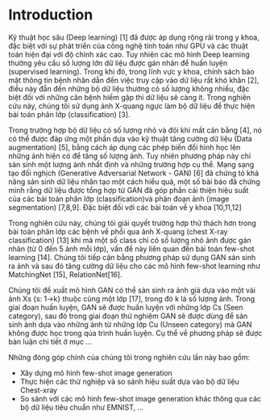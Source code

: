 # Introduction



Kỹ thuật học sâu (Deep learning) [1] đã được áp dụng rộng rãi trong y khoa, đặc biệt với sự phát triển của công nghệ tính toán như GPU và các thuật toán hiện đại với độ chính xác cao. Tuy nhiên các mô hình Deep learning thường yêu cầu số lượng lớn dữ liệu được gán nhãn để huấn luyện (supervised learning). Trong khi đó, trong lĩnh vực y khoa, chính sách bảo mật thông tin bệnh nhân dẫn đến việc truy cập vào dữ liệu rất khó khăn [2], điều này đẫn đến những bộ dữ liệu thường có số lượng không nhiều, đặc biệt đối với những căn bệnh hiếm gặp thì dữ liệu sẽ càng ít. Trong nghiên cứu này, chúng tôi sử dụng ảnh X-quang ngực làm bộ dữ liệu để thực hiện bài toán phân lớp (classification) [3].

Trong trường hợp bộ dữ liệu có số lượng nhỏ và đôi khi mất cân bằng [4], nó có thể được đáp ứng một phần dựa vào kỹ thuật tăng cường dữ liệu (Data augmentation) [5], bằng cách áp dụng các phép biến đổi hình học lên những ảnh hiện có để tăng số lượng ảnh. Tuy nhiên phương pháp này chỉ sản sinh một lượng ảnh nhất định và những trường hợp cụ thể. Mạng sạng tạo đối nghịch (Generative Adversarial Network - GAN) [6] đã chứng tỏ khả năng sản sinh dữ liệu nhân tạo một cách hiểu quả, một số bài báo đã chứng minh rằng dữ liệu được tổng hợp từ GAN đã góp phần cải thiện hiệu suất của các bài toán phân lớp (classification)và phân đoạn ảnh (image segmentation) [7,8,9]. Đặc biệt đối với các bài toán về y khoa [10,11,12]

Trong nghiên cứu này, chúng tôi giải quyết trường hợp thử thách hơn trong bài toán phân lớp các bệnh về phổi qua ảnh X-quang (chest X-ray classification) [13] khi mà một số class chỉ có số lượng nhỏ ảnh được gán nhãn (từ 0 đến 5 ảnh mỗi lớp), vấn đề này liên quan đến bài toán few-shot learning [14]. Chúng tôi tiếp cận bằng phương pháp sử dụng GAN sản sinh ra ảnh và sau đó tăng cường dữ liệu cho các mô hình few-shot learning như MatchingNet [15], RelationNet[16]. 

Chúng tôi đề xuất mô hình GAN có thể sản sinh ra ảnh giả dựa vào một vài ảnh Xs {s: 1->k} thuộc cùng một lớp [17], trong đó k là số lượng ảnh. Trong giai đoạn huấn luyện, GAN sẽ được huấn luyện với những lớp Cs (Seen category), sau đó trong giai đoạn thử nghiệm GAN sẽ được dùng để sản sinh ảnh dựa vào những ảnh từ những lớp Cu (Unseen category) mà GAN không được học trong qúa trình huấn luyện. Cụ thể về phương pháp sẽ được bàn luận chi tiết ở mục ...

Những đóng góp chính của chúng tôi trong nghiên cứu lần này bao gồm:
+ Xây dựng mô hình few-shot image generation
+ Thực hiện các thử nghiệp và so sánh hiệu suất dựa vào bộ dữ liệu Chest-xray
+ So sánh với các mô hình few-shot image generation khác thông qua các bộ dữ liệu tiêu chuẩn như EMNIST, ...